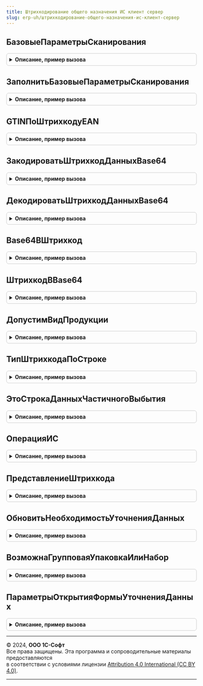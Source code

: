 ```yaml
---
title: Штрихкодирование общего назначения ИС клиент сервер
slug: erp-uh/штрихкодирование-общего-назначения-ис-клиент-сервер
---
```



## БазовыеПараметрыСканирования
<details style="margin: 1em 0; padding: 0.5em; border: 1px solid #ccc; border-radius: 6px;">

<summary style="font-weight: bold; cursor: pointer;">Описание, пример вызова</summary>

```bsl

// Инициализирует и возвращает общие параметры сканирования для всех видов продукции.
//
// Возвращаемое значение:
//  Структура - Описание:
// * ИдентификаторФормы - УникальныйИдентификатор - Уникальный идентификатор формы
// * СсылкаНаОбъект - ЛюбаяСсылка, Неопределено - Ссылка на объект из которого выполняется сканирование кодов маркировки
// * ИмяКолонкиШтрихкодУпаковки - Строка - Имя колонки хранения штрихкода упаковки в табличной части ИмяТабличнойЧастиШтрихкодыУпаковок
// * ИмяТабличнойЧастиШтрихкодыУпаковок - Строка - Наименование табличной части, где хранятся элементы штрихкодов упаковок
// * Склад - Неопределено - Место хранения
// * Организация - ОпределяемыйТип.Организация - Организация
// * Владелец - ОпределяемыйТип.ОрганизацияКонтрагентГосИС - Организация или контргент (используется в механизме контроля кодов маркировки)
// * ДопустимыйСпособВводаВОборот - Неопределено - Допустимый способ ввода в оборот (используется в механизме контроля кодов маркировки)
// * ПараметрыУказанияСерий - Структура, Неопределено - Произвольные параметры указания серий (может использоваться в конфигурации-потребителе)
// * ОперацияКонтроляАкцизныхМарок - Строка - Доступные типы: "Продажа", "Возврат". "Продажа" - для документов, которые
//                                            отражает расход по складу, "Возврат" - для документов, отражающих приход.
// * ПроверятьДублиКодовМаркировки - Строка - Вариант проверки дублей кодов маркировки
// * КонтрольУникальностиКодовМаркировки - Булево - Признак необходимости контроля дублей кодов маркировки
// * ДополнительныеПараметры - Структура - Параметры необходимые для переопределения обработки прикладных объектов
// * ИспользуютсяДанныеВыбораПоМаркируемойПродукции - Булево - Истина, если данные выбора по маркируемой продукции используются
// * ДанныеВыбораПоМаркируемойПродукции - Структура, Неопределено - последние данные выбора, которые требовалось запомнить для последующего сканирования
// * ИспользуетсяСоответствиеШтрихкодовСтрокДерева - Булево - Признак наличия в форме дерева упаковок (только формы проверки и подбора)
// * АдресДанныхДокументаОснования - Строка, Неопределено - адрес во временном хранилище, где хранятся данные документа основания
// * КонтрольРасхожденийСДокументомОснованием - Булево - Истина, если необходимо выполнять контроль и сообщать
//                                                       об ошибках в случае несоответствия документу-основанию.
// * КэшированныеЗначения - Произвольный - Произвольная структура данных для кэширования значений
// * ТолькоМаркируемаяПродукция - Булево - Истина, если документ поддерживает работу только с маркируемой продукцией
// * ВозможнаЗагрузкаТСД - Булево - Истина, если контекст поддерживает работу с ТСД
// * ДокументОснование - ДокументСсылка, Неопределено - Ссылка на документ-основание
// * СоздаватьШтрихкодУпаковки - Булево - Если флаг установлен, то в момент сканирования кода маркировки создается запись в справочнике ШтрихкодыУпаковокТоваров
// * АдресСоответствияАкцизныхМарок - Строка, Неопределено - адрес во временном хранилище, где хранятся обработанные данные по штрихкодам
// * ДопустимыеВидыПродукции - Массив Из ПеречислениеСсылка.ВидыПродукцииИС - Допустимые виды продукции, которые поддерживает контекст
// * ОтборПоВидуПродукции - Булево - Признак необходимости отбора кодов маркировки по виду продукции.
//                                   Используется при открытии форм проверки из документов конфигурации-потребителя
//                                   или при получении списка кодов маркировки из документов конфигурации-потребителя.
//                                   В документе конфигурации-потребителя может содержаться множество разных видов продукции.
// * КэшМаркируемойПродукции - Соответствие из КлючИЗначение, Неопределено - Используется для защиты от повторного сканирования кодов маркировки
// * РазрешенаОбработкаБезУказанияМарки - Булево - Признак возможности работы с товарами без указания кодов маркировки.
//                                                 Используется в формах сканирования кодов маркировки.
//                                                 Если флаг не установлен, то команда "Добавить без кода маркировки" скрывается.
// * РазрешенаОбработкаКодовСПустойНоменклатурой - Булево - Признак возможности обработки кодов маркировки без указания номенклатуры
// * РазрешеноЗапрашиватьКодМаркировки - Булево - Признак необходимости открытия формы сканирования кода маркировки после сканирования GTIN.
// * СопоставлятьНоменклатуру - Булево - Признак возможности сопоставления номенклатуры после сканирования кода маркировки.
// * ДоступнаПечатьЭтикеток - Булево - Признак доступности печати этикеток после сканирования EAN (Потоковая печать)
// * ДополнительныеВариантыСопоставленияНоменклатуры - Соответствие Из КлючИЗначение:
//    ** Ключ - Строка - Штрихкод EAN
//    ** Значение - Массив Из Структура:
//        *** Номенклатура - ОпределяемыйТип.Номенклатура - Номенклатура
//        *** Характеристика - ОпределяемыйТип.ХарактеристикаНоменклатуры - Характеристика номенклатуры
//        *** Серия - ОпределяемыйТип.СерияНоменклатуры - Серия номенклатуры
// * ДанныеТаблицыТовары - Неопределено - Данные таблицы товары
// * РазрешенаОбработкаНеНайденныхЛогистическихУпаковок - Булево - Параметр используется в формах проверки и подбора в случае если документ
//                                                                 поддерживает операции агрегации.
// * ПоддерживаютсяОперацииАгрегации - Булево - Параметр работает в паре с параметром РазрешенаОбработкаНеНайденныхЛогистическихУпаковок.
//                                              Если для документ поддерживает операции агрегации, то в форме проверки разрешено работать
//                                              с пустыми упаковками.
// * КонтрольПустыхУпаковок - Булево - Признак необходимости контроля пустых упаковок при операциях сканирования.
//                                     Контроль выполняется для групповых и логистических упаковок.
// * ВыводитьСообщенияОбОшибках - Булево - Ложь, если вывод сообщений об ошибках запрещен
// * ПроверятьАлфавитКодовМаркировки - Булево - Признак необходимости проверки алфавита кодов маркировки
// * КонтролироватьСтандартнуюВложенность - Булево - Признак необходимости контроля стандартной вложенности
// * ПропускатьСтрокиСОшибкамиПриЗагрузкеИзТСД - Булево - Истина, если необходимо пропускать коды маркировки с ошибками при работе с ТСД
// * ДетализацияСтруктурыХранения - Неопределено - Детализация данных сканирования.
// * ВосстанавливатьСтруктуруКодаМаркировки - Булево - Истина, если можно восстанавливать структуру полных кодов маркировки.
// * КонтролироватьСоставАгрегатов - Булево -
// * ПроверятьСтруктуруКодовМаркировки - Булево - Признак проверки кода маркировки на полный состав
// * ПодсистемаИСМПСуществует - Булево - Признак включения в сборку подсистемы ИС МП
// * ЗапрашиватьКоличествоМерногоТовара - Булево -  Параметр работы с весовыми маркируемыми товарами:
//   Ложь - не запрашивать количество,
//   Истина - запрашивать количество.
// * СозданиеНаборов - Булево - Признак возможности создания наборов
// * РасширеннаяВерсияГосИС - Булево - Устанавливается при варианте сборки Расширенная
// * РежимБРМК - Булево - Режим работы штрихкодирования без открытия дополнительных форм
// * ЭтоМаркировкаТоваровИСМП - Булево - признак, что документ является документом Маркировка товаров ИС МП
Функция БазовыеПараметрыСканирования() Экспорт
```

Пример вызова
```bsl
Результат = ШтрихкодированиеОбщегоНазначенияИСКлиентСервер.БазовыеПараметрыСканирования() 
```
</details>

## ЗаполнитьБазовыеПараметрыСканирования
<details style="margin: 1em 0; padding: 0.5em; border: 1px solid #ccc; border-radius: 6px;">

<summary style="font-weight: bold; cursor: pointer;">Описание, пример вызова</summary>

```bsl

// Выполняет заполнение базовых параметров сканирования на основании данных контекста.
//  * Заполнение данных выбора (есть реквизит на форме, не выполняется групповая обработка)
//  * Заполнение кеша маркируемой продукции
//  * Заполнение параметров указания серий.
//
// Параметры:
//  ПараметрыСканирования - См. ШтрихкодированиеОбщегоНазначенияИСКлиент.ПараметрыСканирования
//  Контекст - ФормаКлиентскогоПриложения, ЛюбаяСсылка - контекст, данные которого будут использованы для заполнения параметров сканирования.
Процедура ЗаполнитьБазовыеПараметрыСканирования(ПараметрыСканирования, Контекст) Экспорт
```

Пример вызова
```bsl
ШтрихкодированиеОбщегоНазначенияИСКлиентСервер.ЗаполнитьБазовыеПараметрыСканирования(ПараметрыСканирования, Контекст) 
```
</details>

## GTINПоШтрихкодуEAN
<details style="margin: 1em 0; padding: 0.5em; border: 1px solid #ccc; border-radius: 6px;">

<summary style="font-weight: bold; cursor: pointer;">Описание, пример вызова</summary>

```bsl

// Дополняет штрихкод EAN лидирующими нулями.
//
// Параметры:
//  ШтрихкодEAN - Строка - Значение штрихкода EAN.
// Возвращаемое значение:
//  Строка - GTIN.
Функция GTINПоШтрихкодуEAN(Знач ШтрихкодEAN) Экспорт
```

Пример вызова
```bsl
Результат = ШтрихкодированиеОбщегоНазначенияИСКлиентСервер.GTINПоШтрихкодуEAN(ШтрихкодEAN) 
```
</details>

## ЗакодироватьШтрихкодДанныхBase64
<details style="margin: 1em 0; padding: 0.5em; border: 1px solid #ccc; border-radius: 6px;">

<summary style="font-weight: bold; cursor: pointer;">Описание, пример вызова</summary>

```bsl

Процедура ЗакодироватьШтрихкодДанныхBase64(ДанныеШтрихкода) Экспорт
```

Пример вызова
```bsl
ШтрихкодированиеОбщегоНазначенияИСКлиентСервер.ЗакодироватьШтрихкодДанныхBase64(ДанныеШтрихкода) 
```
</details>

## ДекодироватьШтрихкодДанныхBase64
<details style="margin: 1em 0; padding: 0.5em; border: 1px solid #ccc; border-radius: 6px;">

<summary style="font-weight: bold; cursor: pointer;">Описание, пример вызова</summary>

```bsl

Процедура ДекодироватьШтрихкодДанныхBase64(ДанныеШтрихкода, СохранитьШтрихкодBase64 = Ложь) Экспорт
```

Пример вызова
```bsl
ШтрихкодированиеОбщегоНазначенияИСКлиентСервер.ДекодироватьШтрихкодДанныхBase64(ДанныеШтрихкода, СохранитьШтрихкодBase64);
```
</details>

## Base64ВШтрихкод
<details style="margin: 1em 0; padding: 0.5em; border: 1px solid #ccc; border-radius: 6px;">

<summary style="font-weight: bold; cursor: pointer;">Описание, пример вызова</summary>

```bsl

// Декодирует штрихкод по алгоритму Base64 в строковый формат.
//
// Параметры:
//  ШтрихкодВBase64 - Строка - закодированный штрихкод.
// Возвращаемое значение:
//  Строка - Декодированный штрихкод.
Функция Base64ВШтрихкод(Знач ШтрихкодВBase64) Экспорт
```

Пример вызова
```bsl
Результат = ШтрихкодированиеОбщегоНазначенияИСКлиентСервер.Base64ВШтрихкод(ШтрихкодВBase64) 
```
</details>

## ШтрихкодВBase64
<details style="margin: 1em 0; padding: 0.5em; border: 1px solid #ccc; border-radius: 6px;">

<summary style="font-weight: bold; cursor: pointer;">Описание, пример вызова</summary>

```bsl

// Кодирует значение штрихкода по алгоритму Base64.
//
// Параметры:
//  Штрихкод - Строка - Значение штрихкода.
// Возвращаемое значение:
//  Строка - штрихкод закодированный по алгоритму Base64.
Функция ШтрихкодВBase64(Знач Штрихкод) Экспорт
```

Пример вызова
```bsl
Результат = ШтрихкодированиеОбщегоНазначенияИСКлиентСервер.ШтрихкодВBase64(Штрихкод) 
```
</details>

## ДопустимВидПродукции
<details style="margin: 1em 0; padding: 0.5em; border: 1px solid #ccc; border-radius: 6px;">

<summary style="font-weight: bold; cursor: pointer;">Описание, пример вызова</summary>

```bsl

// Определяет допустимость обработки вида продукции по параметрам сканирования.
//
// Параметры:
//  ПараметрыСканирования - (См. ШтрихкодированиеОбщегоНазначенияИСКлиент.ПараметрыСканирования)
//  ВидПродукцииИС - ПеречислениеСсылка.ВидыПродукцииИС - Вид продукции
// Возвращаемое значение:
//  Булево - Истина, если вид продукции допустим.
Функция ДопустимВидПродукции(ПараметрыСканирования, ВидПродукцииИС) Экспорт
```

Пример вызова
```bsl
Результат = ШтрихкодированиеОбщегоНазначенияИСКлиентСервер.ДопустимВидПродукции(ПараметрыСканирования, ВидПродукцииИС) 
```
</details>

## ТипШтрихкодаПоСтроке
<details style="margin: 1em 0; padding: 0.5em; border: 1px solid #ccc; border-radius: 6px;">

<summary style="font-weight: bold; cursor: pointer;">Описание, пример вызова</summary>

```bsl

// Получает значение перечисления типа штрихкода по строке
//
// Параметры:
// 	ТипШтрихкодаСтрокой - Строка - тип штрихкода (например, Code128Формат1, GS1128, GS1DataBarExpandedStacked)
// Возвращаемое значение:
//  ПеречислениеСсылка.ТипыШтрихкодов - тип шаблона
Функция ТипШтрихкодаПоСтроке(ТипШтрихкодаСтрокой) Экспорт
```

Пример вызова
```bsl
Результат = ШтрихкодированиеОбщегоНазначенияИСКлиентСервер.ТипШтрихкодаПоСтроке(ТипШтрихкодаСтрокой) 
```
</details>

## ЭтоСтрокаДанныхЧастичногоВыбытия
<details style="margin: 1em 0; padding: 0.5em; border: 1px solid #ccc; border-radius: 6px;">

<summary style="font-weight: bold; cursor: pointer;">Описание, пример вызова</summary>

```bsl

Функция ЭтоСтрокаДанныхЧастичногоВыбытия(СтрокаДанных, ПараметрыСканирования, ВидПродукции = Неопределено, ПроверятьФлагВыбытия = Ложь) Экспорт
```

Пример вызова
```bsl
Результат = ШтрихкодированиеОбщегоНазначенияИСКлиентСервер.ЭтоСтрокаДанныхЧастичногоВыбытия(СтрокаДанных, ПараметрыСканирования, ВидПродукции, ПроверятьФлагВыбытия);
```
</details>

## ОперацияИС
<details style="margin: 1em 0; padding: 0.5em; border: 1px solid #ccc; border-radius: 6px;">

<summary style="font-weight: bold; cursor: pointer;">Описание, пример вызова</summary>

```bsl

Функция ОперацияИС(ПараметрыСканирования, ВидПродукции) Экспорт
```

Пример вызова
```bsl
Результат = ШтрихкодированиеОбщегоНазначенияИСКлиентСервер.ОперацияИС(ПараметрыСканирования, ВидПродукции) 
```
</details>

## ПредставлениеШтрихкода
<details style="margin: 1em 0; padding: 0.5em; border: 1px solid #ccc; border-radius: 6px;">

<summary style="font-weight: bold; cursor: pointer;">Описание, пример вызова</summary>

```bsl

// Возвращает сокращенное представление штрихкода маркируемой продукции
//
// Параметры:
//  Штрихкод - Строка - Штрихкод
// Возвращаемое значение:
//  Строка - Краткое представление штрихкода маркируемой продукции
Функция ПредставлениеШтрихкода(Штрихкод) Экспорт
```

Пример вызова
```bsl
Результат = ШтрихкодированиеОбщегоНазначенияИСКлиентСервер.ПредставлениеШтрихкода(Штрихкод) 
```
</details>

## ОбновитьНеобходимостьУточненияДанных
<details style="margin: 1em 0; padding: 0.5em; border: 1px solid #ccc; border-radius: 6px;">

<summary style="font-weight: bold; cursor: pointer;">Описание, пример вызова</summary>

```bsl

Процедура ОбновитьНеобходимостьУточненияДанных(ДанныеШтрихкода) Экспорт
```

Пример вызова
```bsl
ШтрихкодированиеОбщегоНазначенияИСКлиентСервер.ОбновитьНеобходимостьУточненияДанных(ДанныеШтрихкода) 
```
</details>

## ВозможнаГрупповаяУпаковкаИлиНабор
<details style="margin: 1em 0; padding: 0.5em; border: 1px solid #ccc; border-radius: 6px;">

<summary style="font-weight: bold; cursor: pointer;">Описание, пример вызова</summary>

```bsl

// Если код маркировки соответствует формату GS1 и может принадлежать альтернативной табачной продукции,
// то вид упаковки в некототорых случаях может быть пустым и принадлежать как потребительской, так и групповой упаковкам.
//
// Параметры:
//   ВидУпаковки - ПеречислениеСсылка.ВидыУпаковокИС - Вид упаковки
//   ДанныеРазбора - См. РазборКодаМаркировкиИССлужебныйКлиентСервер.НовыйРезультатРазбораКодаМаркировки
// Возвращаемое значение:
//   Булево - Истина, если Вид упаковки - групповая или если групповая упаковка возможна по данным разбора
Функция ВозможнаГрупповаяУпаковкаИлиНабор(ВидУпаковки, ДанныеРазбора) Экспорт
```

Пример вызова
```bsl
Результат = ШтрихкодированиеОбщегоНазначенияИСКлиентСервер.ВозможнаГрупповаяУпаковкаИлиНабор(ВидУпаковки, ДанныеРазбора) 
```
</details>

## ПараметрыОткрытияФормыУточненияДанных
<details style="margin: 1em 0; padding: 0.5em; border: 1px solid #ccc; border-radius: 6px;">

<summary style="font-weight: bold; cursor: pointer;">Описание, пример вызова</summary>

```bsl

// Возвращает параметры открытия формы уточнения данных у пользователя, таких как "Номенклатура", "Характеристика", "Серия".
//
// Возвращаемое значение:
//  Структура - Описание:
// * ПараметрыСканирования - (См. ШтрихкодированиеОбщегоНазначенияИСКлиент.ПараметрыСканирования).
// * ПараметрыУказанияСерий - Структура - данные для расчета серий.
// * ШтрихкодEAN - Строка - Штрихкода формата EAN.
// * Характеристика - ОпределяемыйТип.ХарактеристикаНоменклатуры - Элемент Характеристика.
// * Номенклатура - ОпределяемыйТип.Номенклатура - Элемент Номенклатура.
// * ТипШтрихкода - ПеречислениеСсылка.ТипыШтрихкодов - Тип штрихкода кода маркировки.
// * КодМаркировки - Строка - Код маркировки.
// * ХешСуммаКодаМаркировки - Строка - Хэш кода маркировки.
Функция ПараметрыОткрытияФормыУточненияДанных() Экспорт
```

Пример вызова
```bsl
Результат = ШтрихкодированиеОбщегоНазначенияИСКлиентСервер.ПараметрыОткрытияФормыУточненияДанных() 
```
</details>

---

© 2024, **ООО 1С-Софт**  
Все права защищены. Эта программа и сопроводительные материалы предоставляются  
в соответствии с условиями лицензии [Attribution 4.0 International (CC BY 4.0)](https://creativecommons.org/licenses/by/4.0/legalcode).

---
